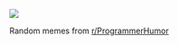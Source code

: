 ![](https://preview.redd.it/c1lmy9krx4sf1.png?width=640&crop=smart&auto=webp&s=20b5ac49f6288366091d733465a9d173051e60e2)

 Random memes from [r/ProgrammerHumor](https://www.reddit.com/r/ProgrammerHumor/)
